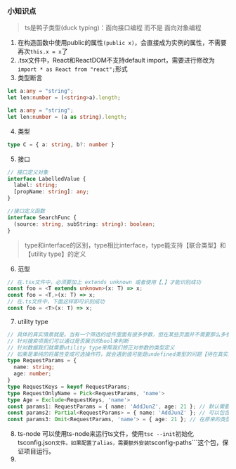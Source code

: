 ### 小知识点
> ts是鸭子类型(duck typing)：面向接口编程 而不是 面向对象编程
1. 在构造函数中使用public的属性```(public x)```，会直接成为实例的属性，不需要再次```this.x = x```了
2. .tsx文件中，React和ReactDOM不支持default import，需要进行修改为```import * as React from "react";```形式
3. 类型断言
```ts
let a:any = "string";
let len:number = (<string>a).length;

let a:any = "string";
let len:number = (a as string).length;
```

4. 类型
```ts
type C = { a: string, b?: number }
```
5. 接口
```ts
// 接口定义对象
interface LabelledValue {
  label: string;
  [propName: string]: any;
}

//接口定义函数
interface SearchFunc {
  (source: string, subString: string): boolean;
}
```
> type和interface的区别，type相比interface，type能支持【联合类型】和【utility type】的定义
6. 范型
```ts
// 在.tsx文件中，必须要加上 extends unknown 或者使用【,】才能识别成功
const foo = <T extends unknown>(x: T) => x;
const foo = <T,>(x: T) => x;
// 在.ts文件中，下面这样即可识别成功
const foo = <T>(x: T) => x;
```
7. utility type
```ts
// 具体的真实情景就是。当有一个筛选的组件里面有很多参数，但在某些页面并不需要那么多参数筛选的时候
// 针对搜索项我们可以通过是否展示的bool来判断
// 针对数据我们就需要utility type来帮我们修正对参数的类型定义
// 如果是单纯的将属性变成可选操作符，就会遇到值可能是undefined类型的问题【待在真实业务上验证可行性】
type RequestParams = {
  name: string;
  age: number;
}
type RequestKeys = keyof RequestParams;
type RequestOnlyName = Pick<RequestParams, 'name'>
type Age = Exclude<RequestKeys, 'name'>
const params1: RequestParams = { name: 'AddJunZ', age: 21 }; // 默认需要带上所有参数
const params2: Partial<RequestParams> = { name: 'AddJunZ' }; // 可以包含任何的参数字段
const params3: Omit<RequestParams, 'name'> = { age: 21 }; // 在原来的类型除去某个字段
```
8. ts-node
可以使用ts-node来运行ts文件，使用```tsc --init```初始化tsconfig.json```文件。如果配置了alias，需要额外安装```tsconfig-paths```这个包，保证项目运行。
9. 
